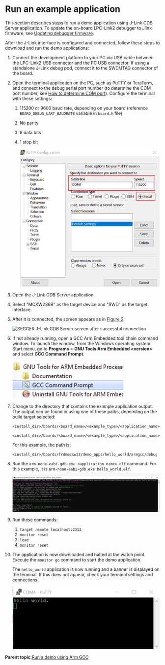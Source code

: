 # Run an example application

This section describes steps to run a demo application using J-Link GDB Server application. To update the on-board LPC-Link2 debugger to Jlink firmware, see [Updating debugger firmware](updating_debugger_firmware.md#).

After the J-Link interface is configured and connected, follow these steps to download and run the demo applications:

1.  Connect the development platform to your PC via USB cable between the LPC-Link2 USB connector and the PC USB connector. If using a standalone J-Link debug pod, connect it to the SWD/JTAG connector of the board.
2.  Open the terminal application on the PC, such as PuTTY or TeraTerm, and connect to the debug serial port number \(to determine the COM port number, see [How to determine COM port](how_to_determine_com_port.md#)\). Configure the terminal with these settings:
    1.  115200 or 9600 baud rate, depending on your board \(reference `BOARD_DEBUG_UART_BAUDRATE` variable in `board.h` file\)
    2.  No parity
    3.  8 data bits
    4.  1 stop bit

        ![](../images/terminal_putty_configurations.png "Terminal (PuTTY) configurations")

3.  Open the J-Link GDB Server application.
4.  Select "MCXW236B" as the target device and "SWD" as the target interface.
5.  After it is connected, the screen appears as in [Figure 2](run_an_example_application_002.md#JWGDW).

    ![](../images/fig_41.png "SEGGER J-Link GDB Server screen after successful
											connection")

6.  If not already running, open a GCC Arm Embedded tool chain command window. To launch the window, from the Windows operating system Start menu, go to **Programs** \> **GNU Tools Arm Embedded <version\>** and select **GCC Command Prompt**.

    ![](../images/launch_command_prompt_20.jpg "Launch command prompt")

7.  Change to the directory that contains the example application output. The output can be found in using one of these paths, depending on the build target selected:

    ```
    <install_dir>/boards/<board_name>/<example_type>/<application_name>/armgcc/debug
    ```

    ```
    <install_dir>/boards/<board_name>/<example_type>/<application_name>/armgcc/release
    ```

    For this example, the path is:

    ```
    <install_dir>/boards/frdmmcxw23/demo_apps/hello_world/armgcc/debug
    ```

8.  Run the `arm-none-eabi-gdb.exe <application_name>.elf` command. For this example, it is `arm-none-eabi-gdb.exe hello_world.elf`.

    ![](../images/run_arm_none_eabi_gdb_mcxw23.jpg "Run arm-none-eabi-gdb")

9.  Run these commands:
    1.  `target remote localhost:2313`
    2.  `monitor reset`
    3.  `load`
    4.  `monitor reset`
10. The application is now downloaded and halted at the watch point. Execute the `monitor go` command to start the demo application.

    The `hello_world` application is now running and a banner is displayed on the terminal. If this does not appear, check your terminal settings and connections.

    ![](../images/text_display_hello_world_demo.png "Text display of the hello_world demo")

**Parent topic:**[Run a demo using Arm GCC](../topics/run_a_demo_using_arm__gcc.md)

